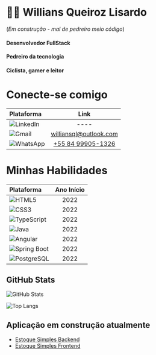  # 👋🏻 Willians Queiroz Lisardo
(*Em construção - mal de pedreiro meio código*)



#### Desenvolvedor FullStack 
#### Pedreiro da tecnologia 
#### Ciclista, gamer e leitor


# Conecte-se comigo

| Plataforma | Link |
| :-------- | :--: |
| ![LinkedIn](https://img.shields.io/badge/-LinkedIn-0077B5?style=flat&logo=linkedin&logoColor=white) | ---- | 
| ![Gmail](https://img.shields.io/badge/-Gmail-D14836?style=flat&logo=gmail&logoColor=white) | williansql@outlook.com |
| ![WhatsApp](https://img.shields.io/badge/-WhatsApp-25D366?style=flat&logo=whatsapp&logoColor=white) | [+55 84 99905-1326](https://api.whatsapp.com/send?phone=5584999051326&text=Ol%C3%A1,%20) |

# Minhas Habilidades

| Plataforma | Ano Início |
| :-------- | :--: |
| ![HTML5](https://img.shields.io/badge/-HTML5-E34F26?style=flat&logo=html5&logoColor=white) | 2022 |  
| ![CSS3](https://img.shields.io/badge/-CSS3-1572B6?style=flat&logo=css3&logoColor=white) | 2022 |
| ![TypeScript](https://img.shields.io/badge/-TypeScript-3178C6?style=flat&logo=typescript&logoColor=white) | 2022 |
| ![Java](https://img.shields.io/badge/-Java-007396?style=flat&logo=java&logoColor=white) | 2022 |
| ![Angular](https://img.shields.io/badge/-Angular-DD0031?style=flat&logo=angular&logoColor=white) | 2022 |
| ![Spring Boot](https://img.shields.io/badge/-Spring_Boot-6DB33F?style=flat&logo=spring-boot&logoColor=white) | 2022 |
| ![PostgreSQL](https://img.shields.io/badge/-PostgreSQL-336791?style=flat&logo=postgresql&logoColor=white) | 2022 |

## GitHub Stats

![GitHub Stats](https://github-readme-stats.vercel.app/api?username=williansql&show_icons=true&hide_title=false&count_private=true&theme=dark&title_color=EBC400&text_color=848EE9&icon_color=EB36A1)

![Top Langs](https://github-readme-stats.vercel.app/api/top-langs/?username=williansql&layout=compact&theme=dark)

## Aplicação em construção atualmente

- [Estoque Simples Backend](https://github.com/williansql/estoque-simples-backend)
- [Estoque Simples Frontend](https://github.com/williansql/estoque-simples-frontend)
